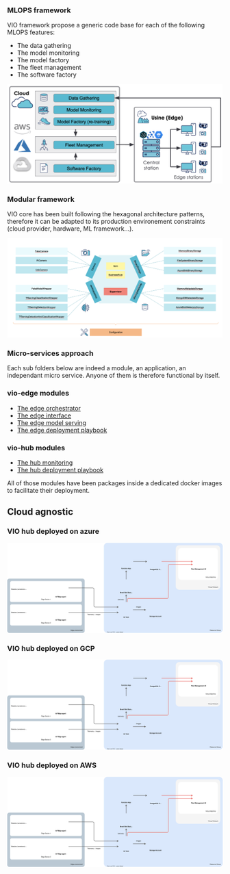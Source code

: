 ### MLOPS framework

VIO framework propose a generic code base for each of the following MLOPS features:

- The data gathering
- The model monitoring
- The model factory
- The fleet management
- The software factory

 ![vio-mlops](images/vio_mlops.png)
 
### Modular framework

VIO core has been built following the hexagonal architecture patterns, therefore it can be adapted to its production environement constraints (cloud provider, hardware, ML framework...).

![vio-hexagonal-architecture](images/vio_hexagonal_architecture.png)

### Micro-services approach

Each sub folders below are indeed a module, an application, an independant micro service. Anyone of them is therefore functional by itself.

### vio-edge modules
- [The edge orchestrator](edge_orchestrator.md)
- [The edge interface](edge_interface.md)
- [The edge model serving](edge_model_serving.md)
- [The edge deployment playbook](edge_deployment.md)

### vio-hub modules
- [The hub monitoring](hub_monitoring.md)
- [The hub deployment playbook](hub_deployment.md)

All of those modules have been packages inside a dedicated docker images to facilitate their deployment.

## Cloud agnostic

### VIO hub deployed on azure

![vio-architecture-stack](drawio/vio-archi-cloud-azure.svg)

### VIO hub deployed on GCP

![vio-architecture-stack](drawio/vio-archi-cloud-azure.svg)

### VIO hub deployed on AWS

![vio-architecture-stack](drawio/vio-archi-cloud-azure.svg)

